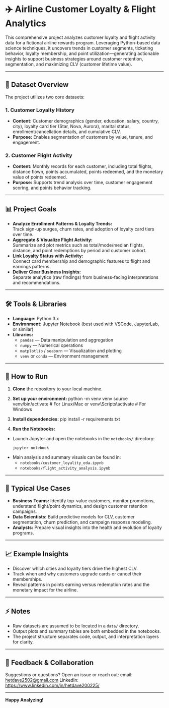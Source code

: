 # ✈️ Airline Customer Loyalty & Flight Analytics

This comprehensive project analyzes customer loyalty and flight activity data for a fictional airline rewards program. Leveraging Python-based data science techniques, it uncovers trends in customer segments, ticketing behavior, loyalty membership, and point utilization—generating actionable insights to support business strategies around customer retention, segmentation, and maximizing CLV (customer lifetime value).

---

## 📁 Dataset Overview

The project utilizes two core datasets:

### 1. **Customer Loyalty History**
- **Content:** Customer demographics (gender, education, salary, country, city), loyalty card tier (Star, Nova, Aurora), marital status, enrollment/cancellation details, and cumulative CLV.
- **Purpose:** Enables segmentation of customers by value, tenure, and engagement.

### 2. **Customer Flight Activity**
- **Content:** Monthly records for each customer, including total flights, distance flown, points accumulated, points redeemed, and the monetary value of points redeemed.
- **Purpose:** Supports trend analysis over time, customer engagement scoring, and points behavior tracking.

---

## 📊 Project Goals

- **Analyze Enrollment Patterns & Loyalty Trends:**  
  Track sign-up surges, churn rates, and adoption of loyalty card tiers over time.
- **Aggregate & Visualize Flight Activity:**  
  Summarize and plot metrics such as total/mode/median flights, distance, and point redemptions by period and customer cohort.
- **Link Loyalty Status with Activity:**  
  Connect card membership and demographic features to flight and earnings patterns.
- **Deliver Clear Business Insights:**  
  Separate analytics (raw findings) from business-facing interpretations and recommendations.

---

## 🛠 Tools & Libraries

- **Language:** Python 3.x
- **Environment:** Jupyter Notebook (best used with VSCode, JupyterLab, or similar)
- **Libraries:**
  - `pandas` — Data manipulation and aggregation
  - `numpy` — Numerical operations
  - `matplotlib` / `seaborn` — Visualization and plotting
  - `venv` or `conda` — Environment management

---

## 🚀 How to Run

1. **Clone** the repository to your local machine.
2. **Set up your environment:**
python -m venv venv
source venv/bin/activate # For Linux/Mac
or
venv\Scripts\activate # For Windows
3. **Install dependencies:**
pip install -r requirements.txt

4. **Run the Notebooks:**
- Launch Jupyter and open the notebooks in the `notebooks/` directory:
  ```
  jupyter notebook
  ```
- Main analysis and summary visuals can be found in:
  - `notebooks/customer_loyality_eda.ipynb`
  - `notebooks/flight_activity_analysis.ipynb`

---

## 🎯 Typical Use Cases

- **Business Teams:** Identify top-value customers, monitor promotions, understand flight/point dynamics, and design customer retention campaigns.
- **Data Scientists:** Build predictive models for CLV, customer segmentation, churn prediction, and campaign response modeling.
- **Analysts:** Prepare visual insights into the health and evolution of loyalty programs.

---

## 📈 Example Insights

- Discover which cities and loyalty tiers drive the highest CLV.
- Track when and why customers upgrade cards or cancel their memberships.
- Reveal patterns in points earning versus redemption rates and the monetary impact for the airline.

---

## ⚡️ Notes

- Raw datasets are assumed to be located in a `data/` directory.
- Output plots and summary tables are both embedded in the notebooks.
- The project structure separates code, output, and interpretation layers for clarity.

---

## 💬 Feedback & Collaboration

Suggestions or questions? Open an issue or reach out: 
email: hetdave2502@gmail.com
LinkedIn: https://www.linkedin.com/in/hetdave200225/

---

**Happy Analyzing!**
